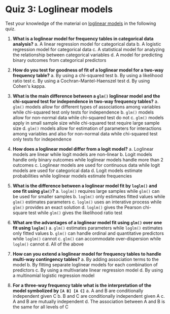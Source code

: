 # Quiz 3: Loglinear models


Test your knowledge of the material on [loglinear models](../lectures/04-Loglin.pdf) in the following quiz.

1. **What is a loglinear model for frequency tables in categorical data analysis?**
  a. A linear regression model for categorical data
  b. A logistic regression model for categorical data
  c. A statistical model for analyzing the relationship between categorical variables
  d. A model for predicting binary outcomes from categorical predictors

2. **How do you test for goodness of fit of a loglinear model for a two-way frequency table?**
  a. By using a chi-squared test
  b. By using a likelihood ratio test
  c. By using a Cochran-Mantel-Haenszel test
  d. By using Cohen's kappa.
  

3. **What is the main difference between a `glm()` loglinear model and the chi-squared test for independence in two-way frequency tables?**
  a. `glm()` models allow for different types of associations among variables while chi-squared test only tests for independence
  b. `glm()` models allow for non-normal data while chi-squared test do not
  c. `glm()` models apply in small sample size while chi-squared test require large sample size
  d. `glm()` models allow for estimation of parameters for interactions among variables and also for non-normal data while chi-squared test only tests for independence

4. **How does a loglinear model differ from a logit model?**
a. Loglinear models are linear while logit models are non-linear
b. Logit models handle only binary outcomes while loglinear models handle more than 2 outcomes
c. Loglinear models are used for continuous data while logit models are used for categorical data
d. Logit models estimate probabilities while loglinear models estimate frequencies

5. **What is the difference between a loglinear model fit by `loglm()` and one fit using `glm()`?**
a. `loglm()` requires large samples while `glm()` can be used for smaller samples
b. `loglm()` only estimates fitted values while `glm()` estimates parameters
c. `loglm()` uses an interative process while `glm()` provides an exact solution
d. `loglm()` gives the Pearson chi-square test while `glm()` gives the likelihood ratio test

6. **What are the advantages of a loglinear model fit using `glm()` over one fit using `loglm()`**
a. `glm()` estimates parameters while `loglm()` estimates only fitted values
b. `glm()` can handle ordinal and quantitative predictors while `loglm()` cannot
c. `glm()` can accommodate over-dispersion while `loglm()` cannot
d. All of the above

7. **How can you extend a loglinear model for frequency tables to handle multi-way contingency tables?**
a. By adding association terms to the model
b. By fitting separate loglinear models for each combination of predictors
c. By using a multivariate linear regression model
d. By using a multinomial logistic regression model

8. **For a three-way frequency table what is the interpretation of the model symbolized by `[A B] [A C]`**
a. A and B are conditionally independent given C
b. B and C are conditionally independent given A
c. A and B are mutually independent 
d. The association between A and B is the same for all levels of C
